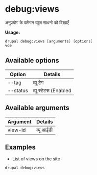 # debug:views
अनुप्रयोग के वर्तमान व्यूज साधनो को दिखाएँ

**Usage:**
```
drupal debug:views [arguments] [options]
vde
```

## Available options
Option | Details
-------|-------------
--tag | व्यू टैग
--status | व्यू स्टेटस (Enabled|Disabled)

## Available arguments
Argument | Details
---------|-------------
view-id | व्यू आईडी

## Examples
* List of views on the site
```
drupal debug:views
```
